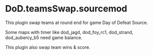 # DoD.teamsSwap.sourcemod

This plugin swap teams at round end for game Day of Defeat Source.

Some maps with timer like dod_jagd, dod_foy_rc1, dod_strand, dod_aubercy_b5 need game balance.

This plugin also swap team wins & score.
